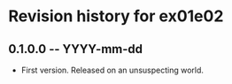 # Revision history for ex01e02

## 0.1.0.0 -- YYYY-mm-dd

* First version. Released on an unsuspecting world.
